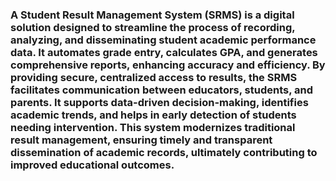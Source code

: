 ### A Student Result Management System (SRMS) is a digital solution designed to streamline the process of recording, analyzing, and disseminating student academic performance data. It automates grade entry, calculates GPA, and generates comprehensive reports, enhancing accuracy and efficiency. By providing secure, centralized access to results, the SRMS facilitates communication between educators, students, and parents. It supports data-driven decision-making, identifies academic trends, and helps in early detection of students needing intervention. This system modernizes traditional result management, ensuring timely and transparent dissemination of academic records, ultimately contributing to improved educational outcomes.
